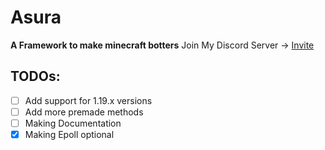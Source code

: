 # Asura
 **A Framework to make minecraft botters**
Join My Discord Server -> [Invite](https://dsc.gg/teamxd)

## TODOs:
- [ ] Add support for 1.19.x versions
- [ ] Add more premade methods
- [ ] Making Documentation
- [x] Making Epoll optional
